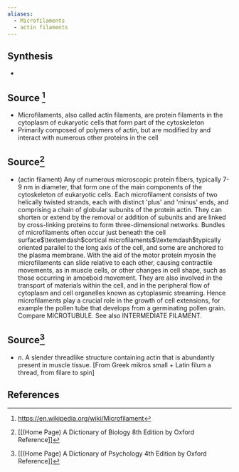 ```yaml
---
aliases:
  - Microfilaments
  - actin filaments
---
```

## Synthesis
- 
## Source [^1]
- Microfilaments, also called actin filaments, are protein filaments in the cytoplasm of eukaryotic cells that form part of the cytoskeleton
- Primarily composed of polymers of actin, but are modified by and interact with numerous other proteins in the cell
## Source[^2]
- (actin filament) Any of numerous microscopic protein fibers, typically 7-9 nm in diameter, that form one of the main components of the cytoskeleton of eukaryotic cells. Each microfilament consists of two helically twisted strands, each with distinct 'plus' and 'minus' ends, and comprising a chain of globular subunits of the protein actin. They can shorten or extend by the removal or addition of subunits and are linked by cross-linking proteins to form three-dimensional networks. Bundles of microfilaments often occur just beneath the cell surface$\textemdash$cortical microfilaments$\textemdash$typically oriented parallel to the long axis of the cell, and some are anchored to the plasma membrane. With the aid of the motor protein myosin the microfilaments can slide relative to each other, causing contractile movements, as in muscle cells, or other changes in cell shape, such as those occurring in amoeboid movement. They are also involved in the transport of materials within the cell, and in the peripheral flow of cytoplasm and cell organelles known as cytoplasmic streaming. Hence microfilaments play a crucial role in the growth of cell extensions, for example the pollen tube that develops from a germinating pollen grain. Compare MICROTUBULE. See also INTERMEDIATE FILAMENT.
## Source[^3]
- $n$. A slender threadlike structure containing actin that is abundantly present in muscle tissue. \[From Greek mikros small + Latin filum a thread, from filare to spin]
## References

[^1]: https://en.wikipedia.org/wiki/Microfilament
[^2]: [[(Home Page) A Dictionary of Biology 8th Edition by Oxford Reference]]
[^3]: [[(Home Page) A Dictionary of Psychology 4th Edition by Oxford Reference]]